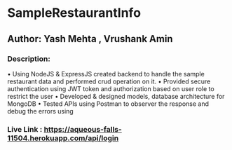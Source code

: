 
# SampleRestaurantInfo
## Author: Yash Mehta , Vrushank Amin 

### Description:

•	Using NodeJS & ExpressJS created backend to handle the sample restaurant data and performed crud operation on it.
•	Provided secure authentication using JWT token and authorization based on user role to restrict the user
•	Developed & designed models, database architecture for MongoDB
•	Tested APIs using Postman to observer the response and debug the errors using


### Live Link : https://aqueous-falls-11504.herokuapp.com/api/login

